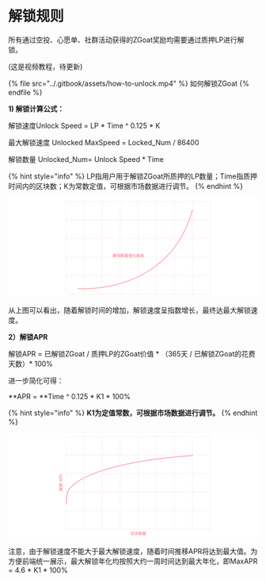 # 解锁规则

所有通过空投、心愿单、社群活动获得的ZGoat奖励均需要通过质押LP进行解锁。

(这是视频教程，待更新)

{% file src="../.gitbook/assets/how-to-unlock.mp4" %}
如何解锁ZGoat
{% endfile %}

**1) 解锁计算公式：**

解锁速度Unlock Speed = LP \* Time ^ 0.125 \*  K

最大解锁速度 Unlocked MaxSpeed = Locked\_Num / 86400

解锁数量 Unlocked\_Num= Unlock Speed \* Time

{% hint style="info" %}
LP指用户用于解锁ZGoat所质押的LP数量；Time指质押时间内的区块数；K为常数定值，可根据市场数据进行调节。
{% endhint %}

![](../.gitbook/assets/jie-suo-shu-liang-zeng-chang-.png)

从上图可以看出，随着解锁时间的增加，解锁速度呈指数增长，最终达最大解锁速度。



**2）解锁APR**

解锁APR = 已解锁ZGoat / 质押LP的ZGoat价值  \* （365天 / 已解锁ZGoat的花费天数）\* 100%

进一步简化可得：

**APR = **Time ^ 0.125 \*  K1 \* 100%

{% hint style="info" %}
**K1为定值常数，可根据市场数据进行调节。**
{% endhint %}

![](../.gitbook/assets/jie-suo-apr-zhong-wen-.png)

注意，由于解锁速度不能大于最大解锁速度，随着时间推移APR将达到最大值。为方便前端统一展示，最大解锁年化均按照大约一周时间达到最大年化，即MaxAPR = 4.6 \* K1 \* 100%

